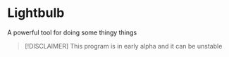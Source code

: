 # Lightbulb
A powerful tool for doing some thingy things

> [!DISCLAIMER]
> This program is in early alpha and it can be unstable
